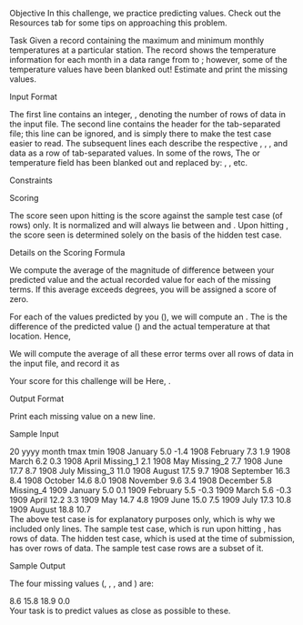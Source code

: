Objective
In this challenge, we practice predicting values. Check out the Resources tab for some tips on approaching this problem.

Task
Given a record containing the maximum and minimum monthly temperatures at a particular station. The record shows the temperature information for each month in a data range from  to ; however, some of the temperature values have been blanked out! Estimate and print the missing values.

Input Format

The first line contains an integer, , denoting the number of rows of data in the input file.
The second line contains the header for the tab-separated file; this line can be ignored, and is simply there to make the test case easier to read.
The  subsequent lines each describe the respective , , , and  data as a row of tab-separated values. In some of the rows, The  or  temperature field has been blanked out and replaced by: , , etc.

Constraints

Scoring

The score seen upon hitting  is the score against the sample test case (of  rows) only. It is normalized and will always lie between  and .
Upon hitting , the score seen is determined solely on the basis of the hidden test case.

Details on the Scoring Formula

We compute the average of the magnitude of difference between your predicted value and the actual recorded value for each of the missing terms. If this average exceeds  degrees, you will be assigned a score of zero.

For each of the values predicted by you (), we will compute an . The  is the difference of the predicted value () and the actual temperature at that location. Hence,


We will compute the average of all these error terms over all rows of data in the input file, and record it as 

Your score for this challenge will be 
Here, .

Output Format

Print each missing value on a new line.

Sample Input

20
yyyy    month   tmax    tmin
1908    January 5.0 -1.4
1908    February    7.3 1.9
1908    March   6.2 0.3
1908    April   Missing_1   2.1
1908    May Missing_2   7.7
1908    June    17.7    8.7
1908    July    Missing_3   11.0
1908    August  17.5    9.7
1908    September   16.3    8.4
1908    October 14.6    8.0
1908    November    9.6 3.4
1908    December    5.8 Missing_4
1909    January 5.0 0.1
1909    February    5.5 -0.3
1909    March   5.6 -0.3
1909    April   12.2    3.3
1909    May 14.7    4.8
1909    June    15.0    7.5
1909    July    17.3    10.8
1909    August  18.8    10.7  
The above test case is for explanatory purposes only, which is why we included only  lines.
The sample test case, which is run upon hitting , has  rows of data.
The hidden test case, which is used at the time of submission, has over  rows of data. The sample test case rows are a subset of it.

Sample Output

The four missing values (, , , and ) are:

8.6
15.8
18.9
0.0    
Your task is to predict values as close as possible to these.
